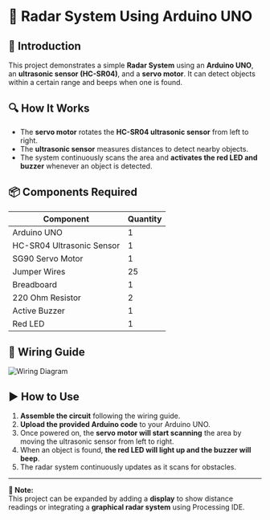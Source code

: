 # 🚀 Radar System Using Arduino UNO

## 📌 Introduction
This project demonstrates a simple **Radar System** using an **Arduino UNO**, an **ultrasonic sensor (HC-SR04)**, and a **servo motor**. It can detect objects within a certain range and beeps when one is found.

## 🔍 How It Works
- The **servo motor** rotates the **HC-SR04 ultrasonic sensor** from left to right.
- The **ultrasonic sensor** measures distances to detect nearby objects.
- The system continuously scans the area and **activates the red LED and buzzer** whenever an object is detected.

## 📦 Components Required
| Component                  | Quantity |
|----------------------------|----------|
| Arduino UNO                | 1        |
| HC-SR04 Ultrasonic Sensor  | 1        |
| SG90 Servo Motor           | 1        |
| Jumper Wires               | 25       |
| Breadboard                 | 1        |
| 220 Ohm Resistor           | 2        |
| Active Buzzer              | 1        |
| Red LED                    | 1        |

## 🔌 Wiring Guide
![Wiring Diagram]((https://i.ibb.co/G32xqLLy/ec18f81e-930c-4fe4-bd0f-dd80a0f5ec46.jpg))

## ▶️ How to Use
1. **Assemble the circuit** following the wiring guide.
2. **Upload the provided Arduino code** to your Arduino UNO.
3. Once powered on, the **servo motor will start scanning** the area by moving the ultrasonic sensor from left to right.
4. When an object is found, **the red LED will light up and the buzzer will beep**.
5. The radar system continuously updates as it scans for obstacles.

---

**📌 Note:**  
This project can be expanded by adding a **display** to show distance readings or integrating a **graphical radar system** using Processing IDE.

